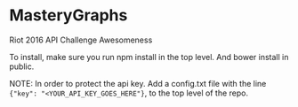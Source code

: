 # MasteryGraphs
Riot 2016 API Challenge Awesomeness 


To install, make sure you run npm install in the top level. And bower install in public.

NOTE: In order to protect the api key. Add a config.txt file with the line 
`{"key": "<YOUR_API_KEY_GOES_HERE"}`, to the top level of the repo.
